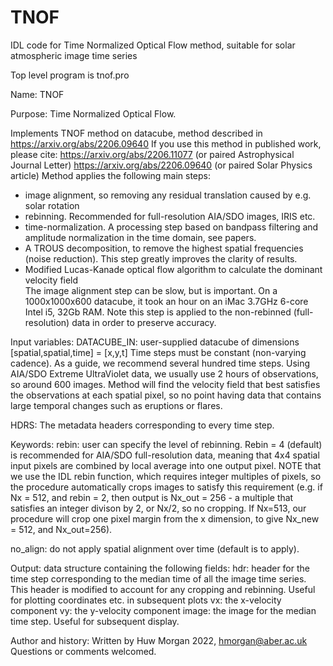 # TNOF
IDL code for Time Normalized Optical Flow method, suitable for solar atmospheric image time series

Top level program is tnof.pro

Name: TNOF

Purpose: Time Normalized Optical Flow. 

Implements TNOF method on datacube, method described in https://arxiv.org/abs/2206.09640 
If you use this method in published work, please cite:
   https://arxiv.org/abs/2206.11077 (or paired Astrophysical Journal Letter)
   https://arxiv.org/abs/2206.09640 (or paired Solar Physics article)
 Method applies the following main steps:
   - image alignment, so removing any residual translation caused by e.g. solar rotation
  - rebinning. Recommended for full-resolution AIA/SDO images, IRIS etc.
   - time-normalization. A processing step based on bandpass filtering and amplitude 
     normalization in the time domain, see papers.
   - A TROUS decomposition, to remove the highest spatial frequencies (noise reduction). 
     This step greatly improves the clarity of results.
   - Modified Lucas-Kanade optical flow algorithm to calculate the dominant velocity field  
The image alignment step can be slow, but is important. On a 1000x1000x600 datacube, it took an hour on 
an iMac 3.7GHz 6-core Intel i5, 32Gb RAM. Note this step is applied to the 
non-rebinned (full-resolution) data in order to preserve accuracy.

Input variables:
 DATACUBE_IN: user-supplied datacube of dimensions [spatial,spatial,time] = [x,y,t]
 Time steps must be constant (non-varying cadence). As a guide, we recommend several hundred
 time steps. Using AIA/SDO Extreme UltraViolet data, we usually use 2 hours of observations, 
 so around 600 images. Method will find the velocity field that best satisfies the
 observations at each spatial pixel, so no point having data that contains large temporal changes
 such as eruptions or flares.
 
 HDRS: The metadata headers corresponding to every time step. 

Keywords:
 rebin: user can specify the level of rebinning. Rebin = 4 (default) is recommended for AIA/SDO
   full-resolution data, meaning that 4x4 spatial input pixels are combined by local average into one 
   output pixel. NOTE that we use the IDL rebin function, which requires integer multiples of pixels, so
   the procedure automatically crops images to satisfy this requirement 
   (e.g. if Nx = 512, and rebin = 2, then output is Nx_out = 256 - a multiple that satisfies an
    integer divison by 2, or Nx/2, so no cropping. If Nx=513, our procedure will crop one pixel
    margin from the x dimension, to give Nx_new = 512, and Nx_out=256).  

 no_align: do not apply spatial alignment over time (default is to apply). 
 
Output: data structure containing the following fields:
 hdr: header for the time step corresponding to the median time of 
 all the image time series. This header is modified to account for any
 cropping and rebinning. Useful for plotting coordinates etc. in subsequent plots
 vx: the x-velocity component
 vy: the y-velocity component
 image: the image for the median time step. Useful for subsequent display.

 Author and history:
      Written by Huw Morgan 2022, hmorgan@aber.ac.uk
	Questions or comments welcomed.
